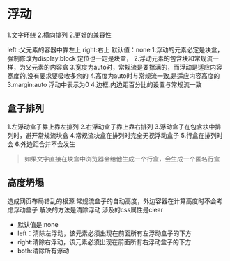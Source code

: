 # 浮动
1.文字环绕
2.横向排列
2.更好的兼容性

left :父元素的容器中靠左上
right:右上
默认值：none
1.浮动的元素必定是块盒，强制修改为display:block
定位也一定是块盒，
2.浮动元素的包含块和常规流一样，为父元素的内容盒
3.宽度为auto时，常规流是要撑满的，而浮动是适应内容宽度的,没有要求要吸收多余的
4.高度为auto时与常规流一致,是适应内容高度的
3.margin:auto 浮动中表示为0
4.边框,内边距百分比的设置与常规流一致


## 盒子排列

1.左浮动盒子靠上靠左排列
2.右浮动盒子靠上靠右排列
3.浮动盒子在包含块中排列时，避开常规流块盒
4.常规流块盒在排列时完全无视浮动盒子
5.行盒在排列时会
6.外边距合并不会发生
> 如果文字直接在块盒中浏览器会给他生成一个行盒，会生成一个匿名行盒


## 高度坍塌
造成网页布局错乱的根源
常规流盒子的自动高度，外边容器在计算高度时不会考虑浮动盒子
解决的方法是清除浮动
涉及的css属性是clear
- 默认值是:none
- left：清除左浮动，该元素必须出现在前面所有左浮动盒子的下方 
- right:清除右浮动，该元素必须出现在前面所有右浮动盒子的下方 
- both:清除所有浮动